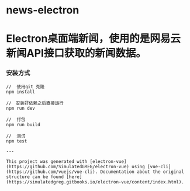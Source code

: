 # news-electron

# Electron桌面端新闻，使用的是网易云新闻API接口获取的新闻数据。

### 安装方式
```
//  使用git 克隆
npm install 

//　安装好依赖之后直接运行
npm run dev

//  打包
npm run build

//  测试
npm test

---

This project was generated with [electron-vue](https://github.com/SimulatedGREG/electron-vue) using [vue-cli](https://github.com/vuejs/vue-cli). Documentation about the original structure can be found [here](https://simulatedgreg.gitbooks.io/electron-vue/content/index.html).
